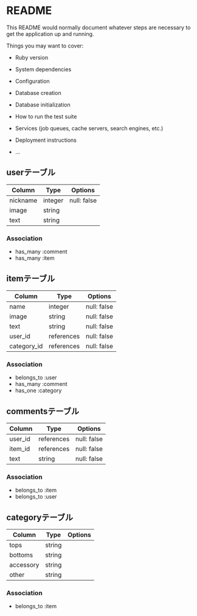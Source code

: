 # README

This README would normally document whatever steps are necessary to get the
application up and running.

Things you may want to cover:

* Ruby version

* System dependencies

* Configuration

* Database creation

* Database initialization

* How to run the test suite

* Services (job queues, cache servers, search engines, etc.)

* Deployment instructions

* ...

## userテーブル

|Column|Type|Options|
|------|----|-------|
|nickname|integer|null: false|
|image|string|
|text|string|

### Association
- has_many :comment
- has_many :item



## itemテーブル

|Column|Type|Options|
|------|----|-------|
|name|integer|null: false|
|image|string|null: false|
|text|string|null: false|
|user_id|references|null: false|
|category_id|references|null: false|


### Association
- belongs_to :user
- has_many :comment
- has_one :category

## commentsテーブル

|Column|Type|Options|
|------|----|-------|
|user_id|references|null: false|
|item_id|references|null: false|
|text|string|null: false|

### Association
- belongs_to :item
- belongs_to :user

## categoryテーブル

|Column|Type|Options|
|------|----|-------|
|tops|string|
|bottoms|string|
|accessory|string|
|other|string|

### Association
- belongs_to :item